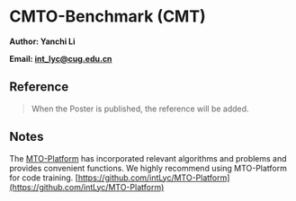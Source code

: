 # CMTO-Benchmark (CMT)

**Author: Yanchi Li**

**Email: int_lyc@cug.edu.cn**

## Reference

> When the Poster is published, the reference will be added.

## Notes

The [MTO-Platform](https://github.com/intLyc/MTO-Platform) has incorporated relevant algorithms and problems and provides convenient functions. We highly recommend using MTO-Platform for code training. [https://github.com/intLyc/MTO-Platform](https://github.com/intLyc/MTO-Platform)
